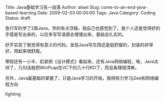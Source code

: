 Title: Java基础学习告一段落
Author: alswl
Slug: come-to-an-end-java-based-learning
Date: 2009-02-03 00:00:00
Tags: Java
Category: Coding
Status: draft

急行军的学了2周Java，学的有点浮躁，我自己也感觉到了。我个人还是觉得好的手感是写出来的，以后多写写语感会慢慢出来，基础会扎实的。

好歹实现了我觉得有意义的代码，发现Java写东西还是挺舒服的，封装的非常好。用起来很舒服。

寒假还有一小半，赶紧把《设计模式》看起来，还有Java网络编程，唉，Java太帅了，几句话就把WinPcap在VC下的几十行KO了，而且条理很清晰。

另外，Java最基础的掌握了，只是Java学习的开始，我得努力学习j2ee和网络编程方向

fighting

